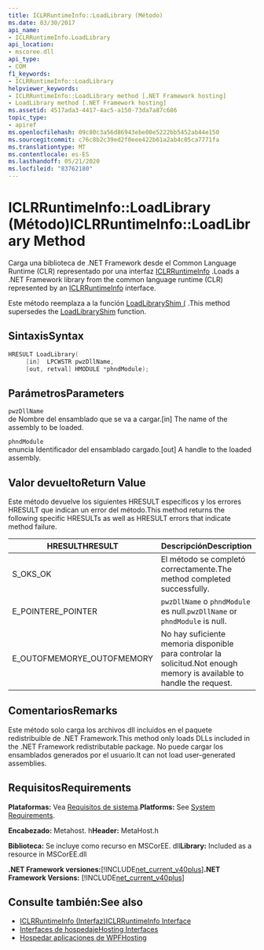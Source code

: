 ```yaml
---
title: ICLRRuntimeInfo::LoadLibrary (Método)
ms.date: 03/30/2017
api_name:
- ICLRRuntimeInfo.LoadLibrary
api_location:
- mscoree.dll
api_type:
- COM
f1_keywords:
- ICLRRuntimeInfo::LoadLibrary
helpviewer_keywords:
- ICLRRuntimeInfo::LoadLibrary method [.NET Framework hosting]
- LoadLibrary method [.NET Framework hosting]
ms.assetid: 4517ada3-4417-4ac5-a150-73da7a87c686
topic_type:
- apiref
ms.openlocfilehash: 09c80c3a56d86943ebe00e5222bb5452ab44e150
ms.sourcegitcommit: c76c8b2c39ed2f0eee422b61a2ab4c05ca7771fa
ms.translationtype: MT
ms.contentlocale: es-ES
ms.lasthandoff: 05/21/2020
ms.locfileid: "83762180"
---
```

# <a name="iclrruntimeinfoloadlibrary-method"></a><span data-ttu-id="cf906-102">ICLRRuntimeInfo::LoadLibrary (Método)</span><span class="sxs-lookup"><span data-stu-id="cf906-102">ICLRRuntimeInfo::LoadLibrary Method</span></span>
<span data-ttu-id="cf906-103">Carga una biblioteca de .NET Framework desde el Common Language Runtime (CLR) representado por una interfaz [ICLRRuntimeInfo](iclrruntimeinfo-interface.md) .</span><span class="sxs-lookup"><span data-stu-id="cf906-103">Loads a .NET Framework library from the common language runtime (CLR) represented by an [ICLRRuntimeInfo](iclrruntimeinfo-interface.md) interface.</span></span>  
  
 <span data-ttu-id="cf906-104">Este método reemplaza a la función [LoadLibraryShim (](loadlibraryshim-function.md) .</span><span class="sxs-lookup"><span data-stu-id="cf906-104">This method supersedes the [LoadLibraryShim](loadlibraryshim-function.md) function.</span></span>  
  
## <a name="syntax"></a><span data-ttu-id="cf906-105">Sintaxis</span><span class="sxs-lookup"><span data-stu-id="cf906-105">Syntax</span></span>  
  
```cpp  
HRESULT LoadLibrary(  
     [in]  LPCWSTR pwzDllName,  
     [out, retval] HMODULE *phndModule);  
```  
  
## <a name="parameters"></a><span data-ttu-id="cf906-106">Parámetros</span><span class="sxs-lookup"><span data-stu-id="cf906-106">Parameters</span></span>  
 `pwzDllName`  
 <span data-ttu-id="cf906-107">de Nombre del ensamblado que se va a cargar.</span><span class="sxs-lookup"><span data-stu-id="cf906-107">[in] The name of the assembly to be loaded.</span></span>  
  
 `phndModule`  
 <span data-ttu-id="cf906-108">enuncia Identificador del ensamblado cargado.</span><span class="sxs-lookup"><span data-stu-id="cf906-108">[out] A handle to the loaded assembly.</span></span>  
  
## <a name="return-value"></a><span data-ttu-id="cf906-109">Valor devuelto</span><span class="sxs-lookup"><span data-stu-id="cf906-109">Return Value</span></span>  
 <span data-ttu-id="cf906-110">Este método devuelve los siguientes HRESULT específicos y los errores HRESULT que indican un error del método.</span><span class="sxs-lookup"><span data-stu-id="cf906-110">This method returns the following specific HRESULTs as well as HRESULT errors that indicate method failure.</span></span>  
  
|<span data-ttu-id="cf906-111">HRESULT</span><span class="sxs-lookup"><span data-stu-id="cf906-111">HRESULT</span></span>|<span data-ttu-id="cf906-112">Descripción</span><span class="sxs-lookup"><span data-stu-id="cf906-112">Description</span></span>|  
|-------------|-----------------|  
|<span data-ttu-id="cf906-113">S_OK</span><span class="sxs-lookup"><span data-stu-id="cf906-113">S_OK</span></span>|<span data-ttu-id="cf906-114">El método se completó correctamente.</span><span class="sxs-lookup"><span data-stu-id="cf906-114">The method completed successfully.</span></span>|  
|<span data-ttu-id="cf906-115">E_POINTER</span><span class="sxs-lookup"><span data-stu-id="cf906-115">E_POINTER</span></span>|<span data-ttu-id="cf906-116">`pwzDllName` o `phndModule` es null.</span><span class="sxs-lookup"><span data-stu-id="cf906-116">`pwzDllName` or `phndModule` is null.</span></span>|  
|<span data-ttu-id="cf906-117">E_OUTOFMEMORY</span><span class="sxs-lookup"><span data-stu-id="cf906-117">E_OUTOFMEMORY</span></span>|<span data-ttu-id="cf906-118">No hay suficiente memoria disponible para controlar la solicitud.</span><span class="sxs-lookup"><span data-stu-id="cf906-118">Not enough memory is available to handle the request.</span></span>|  
  
## <a name="remarks"></a><span data-ttu-id="cf906-119">Comentarios</span><span class="sxs-lookup"><span data-stu-id="cf906-119">Remarks</span></span>  
 <span data-ttu-id="cf906-120">Este método solo carga los archivos dll incluidos en el paquete redistribuible de .NET Framework.</span><span class="sxs-lookup"><span data-stu-id="cf906-120">This method only loads DLLs included in the .NET Framework redistributable package.</span></span> <span data-ttu-id="cf906-121">No puede cargar los ensamblados generados por el usuario.</span><span class="sxs-lookup"><span data-stu-id="cf906-121">It can not load user-generated assemblies.</span></span>  
  
## <a name="requirements"></a><span data-ttu-id="cf906-122">Requisitos</span><span class="sxs-lookup"><span data-stu-id="cf906-122">Requirements</span></span>  
 <span data-ttu-id="cf906-123">**Plataformas:** Vea [Requisitos de sistema](../../get-started/system-requirements.md).</span><span class="sxs-lookup"><span data-stu-id="cf906-123">**Platforms:** See [System Requirements](../../get-started/system-requirements.md).</span></span>  
  
 <span data-ttu-id="cf906-124">**Encabezado:** Metahost. h</span><span class="sxs-lookup"><span data-stu-id="cf906-124">**Header:** MetaHost.h</span></span>  
  
 <span data-ttu-id="cf906-125">**Biblioteca:** Se incluye como recurso en MSCorEE. dll</span><span class="sxs-lookup"><span data-stu-id="cf906-125">**Library:** Included as a resource in MSCorEE.dll</span></span>  
  
 <span data-ttu-id="cf906-126">**.NET Framework versiones:**[!INCLUDE[net_current_v40plus](../../../../includes/net-current-v40plus-md.md)]</span><span class="sxs-lookup"><span data-stu-id="cf906-126">**.NET Framework Versions:** [!INCLUDE[net_current_v40plus](../../../../includes/net-current-v40plus-md.md)]</span></span>  
  
## <a name="see-also"></a><span data-ttu-id="cf906-127">Consulte también:</span><span class="sxs-lookup"><span data-stu-id="cf906-127">See also</span></span>

- [<span data-ttu-id="cf906-128">ICLRRuntimeInfo (Interfaz)</span><span class="sxs-lookup"><span data-stu-id="cf906-128">ICLRRuntimeInfo Interface</span></span>](iclrruntimeinfo-interface.md)
- [<span data-ttu-id="cf906-129">Interfaces de hospedaje</span><span class="sxs-lookup"><span data-stu-id="cf906-129">Hosting Interfaces</span></span>](hosting-interfaces.md)
- [<span data-ttu-id="cf906-130">Hospedar aplicaciones de WPF</span><span class="sxs-lookup"><span data-stu-id="cf906-130">Hosting</span></span>](index.md)
